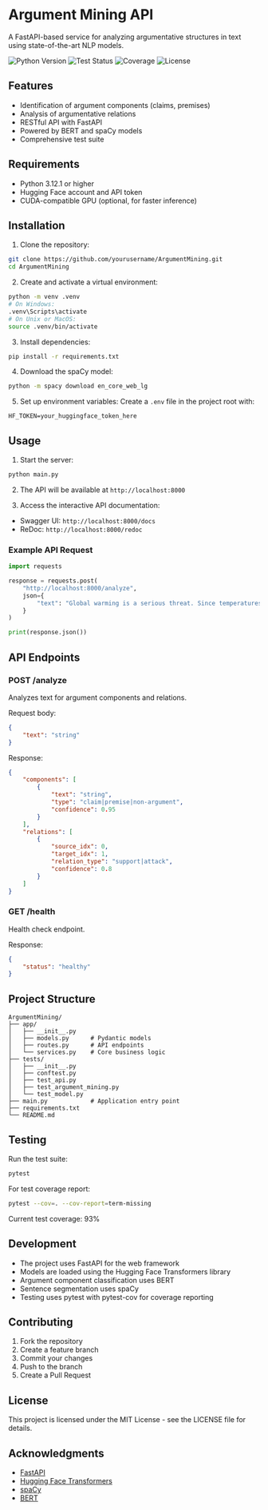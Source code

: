 # Argument Mining API

A FastAPI-based service for analyzing argumentative structures in text using state-of-the-art NLP models.

![Python Version](https://img.shields.io/badge/python-3.12.1-blue.svg)
![Test Status](https://img.shields.io/badge/tests-passing-brightgreen.svg)
![Coverage](https://img.shields.io/badge/coverage-93%25-brightgreen.svg)
![License](https://img.shields.io/badge/license-MIT-blue.svg)

## Features

- Identification of argument components (claims, premises)
- Analysis of argumentative relations
- RESTful API with FastAPI
- Powered by BERT and spaCy models
- Comprehensive test suite

## Requirements

- Python 3.12.1 or higher
- Hugging Face account and API token
- CUDA-compatible GPU (optional, for faster inference)

## Installation

1. Clone the repository:
```bash
git clone https://github.com/yourusername/ArgumentMining.git
cd ArgumentMining
```

2. Create and activate a virtual environment:
```bash
python -m venv .venv
# On Windows:
.venv\Scripts\activate
# On Unix or MacOS:
source .venv/bin/activate
```

3. Install dependencies:
```bash
pip install -r requirements.txt
```

4. Download the spaCy model:
```bash
python -m spacy download en_core_web_lg
```

5. Set up environment variables:
Create a `.env` file in the project root with:
```
HF_TOKEN=your_huggingface_token_here
```

## Usage

1. Start the server:
```bash
python main.py
```

2. The API will be available at `http://localhost:8000`

3. Access the interactive API documentation:
- Swagger UI: `http://localhost:8000/docs`
- ReDoc: `http://localhost:8000/redoc`

### Example API Request

```python
import requests

response = requests.post(
    "http://localhost:8000/analyze",
    json={
        "text": "Global warming is a serious threat. Since temperatures are rising worldwide, we need to act now."
    }
)

print(response.json())
```

## API Endpoints

### POST /analyze
Analyzes text for argument components and relations.

Request body:
```json
{
    "text": "string"
}
```

Response:
```json
{
    "components": [
        {
            "text": "string",
            "type": "claim|premise|non-argument",
            "confidence": 0.95
        }
    ],
    "relations": [
        {
            "source_idx": 0,
            "target_idx": 1,
            "relation_type": "support|attack",
            "confidence": 0.8
        }
    ]
}
```

### GET /health
Health check endpoint.

Response:
```json
{
    "status": "healthy"
}
```

## Project Structure

```
ArgumentMining/
├── app/
│   ├── __init__.py
│   ├── models.py      # Pydantic models
│   ├── routes.py      # API endpoints
│   └── services.py    # Core business logic
├── tests/
│   ├── __init__.py
│   ├── conftest.py
│   ├── test_api.py
│   ├── test_argument_mining.py
│   └── test_model.py
├── main.py            # Application entry point
├── requirements.txt
└── README.md
```

## Testing

Run the test suite:
```bash
pytest
```

For test coverage report:
```bash
pytest --cov=. --cov-report=term-missing
```

Current test coverage: 93%

## Development

- The project uses FastAPI for the web framework
- Models are loaded using the Hugging Face Transformers library
- Argument component classification uses BERT
- Sentence segmentation uses spaCy
- Testing uses pytest with pytest-cov for coverage reporting

## Contributing

1. Fork the repository
2. Create a feature branch
3. Commit your changes
4. Push to the branch
5. Create a Pull Request

## License

This project is licensed under the MIT License - see the LICENSE file for details.

## Acknowledgments

- [FastAPI](https://fastapi.tiangolo.com/)
- [Hugging Face Transformers](https://huggingface.co/transformers/)
- [spaCy](https://spacy.io/)
- [BERT](https://github.com/google-research/bert)